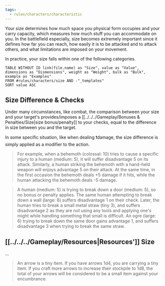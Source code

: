 ```yaml
---
tags:
  - rules/characters/characteristic
---
```

Your size determines how much space you physical form occupies and your carry capacity, which measures how much stuff you can accommodate on you.
In the battlefield especially, size becomes extremely important since it defines how far you can reach, how easily it is to be attacked and to attack others, and what limitations are imposed on your movement.

In practice, your size falls within one of the following categories.
```dataview
TABLE WITHOUT ID link(file.name) as "Size", value as "Value", dimensions as "Dismensions", weight as "Weight", bulk as "Bulk", example as "Examples"
FROM #rules/characters/size AND -"_templates"
SORT value ASC
```

## Size Difference & Checks
Under many circumstances, like combat, the comparison between your size and your target's provides/imposes a  [[../../../Gameplay/Bonuses & Penalties/Size|size bonus/penalty]] to your checks, equal to the difference in size between you and the target.

In some specific situation, like when dealing ❗damage, the size difference is simply applied as a modifier to the action.

> For example, when a behemoth (colossal: 10) tries to cause a specific injury to a human (medium: 5), it will suffer disadvantage 5 on its attack. Similarly, a human striking the behemoth with a hand-held weapon will enjoys advantage 5 on their attack. At the same time, in the first occasion the behemoth deals +5 damage if it hits, while the human attacking the behemoth deals -5 damage.

> A human (medium: 5) is trying to break down a door (medium: 5), so no bonus or penalty applies. The same human attempting to break down a wall (large: 6) suffers disadvantage 1 on their check. Later, the human tries to break a small metal straw (tiny 3), and suffers disadvantage 2 as they are not using any tools and applying one's might while handling something that small is difficult. An ogre (large: 6) trying to break down the same door gains advantage 1, and suffers disadvantage 3 when trying to break the same straw.

## [[../../../Gameplay/Resources|Resources']] Size
…
> An arrow is a tiny item. If you have arrows 1d4, you are carrying a tiny item. If you craft more arrows to increase their stockpile to 1d8, the total of your arrows will be considered to be a small item against your encumbrance.
